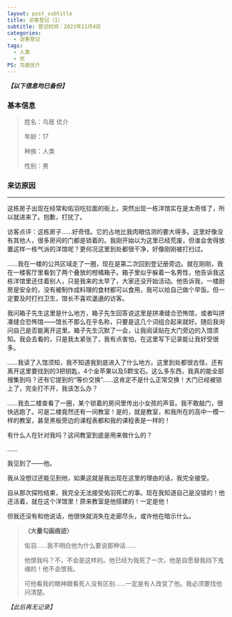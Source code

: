 ```yaml
---
layout: post_subtitle
title: 访客登记（1）
subtitle: 登记时间：2023年11月4日
categories:
  - 访客登记
tags:
  - 人类
  - 优
PS: 鸟居优介
---
```




***【以下信息均已备份】***



### **基本信息**

> 姓名：鸟居 优介
>
> 年龄：17
>
> 种族：人类
>
> 性别：男

### 来访原因

------

这栋房子出现在经常和佑羽吃拉面的街上，突然出现一栋洋馆实在是太奇怪了，所以就进来了。抱歉，打扰了。

访客点评：这栋房子……好奇怪。它的占地比我肉眼估测的要大得多。这里好像没有其他人，很多房间的门都是锁着的。我刚开始以为这里已经荒废，但谁会舍得放置这样一栋气派的洋馆呢？更何况这里到处都很干净，好像刚刚被打扫过。



……我在一楼的公共区域走了一圈，现在是第二次回到登记册旁边。就在刚刚，我在一楼客厅里看到了两个叠放的柑橘箱子。箱子里似乎躲着一名男性，他告诉我这栋洋馆里还住着别人，只是我来的太早了，大家还没开始活动。他告诉我，一楼厨房是安全的，没有被制作成料理的食材都可以食用，我可以给自己做个早饭。但一定要及时打扫卫生，馆长不喜欢邋遢的访客。

我问箱子先生这里是什么地方，箱子先生回答说这里是拼凑缝合恐怖馆，或者叫拼凑缝合恐怖馆——馆长不那么在乎名称，只要是这几个词组合起来就好。随后我询问自己是否能离开这里。箱子先生沉默了一会，让我阅读贴在大门旁边的入馆须知。我会去看的，只是我太紧张了，我有点害怕，在这里写下记录能让我好受很多。

 

……我读了入馆须知，我不知道我到底进入了什么地方。这里到处都很古怪，还有离开这里要找到的3把钥匙，4个金苹果以及5颗宝石。这么多东西，我真的能全部搜集到吗？还有它提到的“等价交换”……这肯定不是什么正常交换！大门已经被锁上了，完全打不开，我该怎么办？

 

……我去二楼查看了一圈，某个锁着的房间里传出小女孩的声音。我不敢敲门，很快逃跑了。可是二楼竟然还有一间教室！是的，就是教室，和我所在的高中一模一样的教室，甚至黑板旁边的课程表都和我的课程表是一样的！

有什么人在针对我吗？这间教室到底是用来做什么的？

 

……

我见到了——他。

我从没想过还能见到他，如果这就是我出现在这里的理由的话，我完全接受。

自从那次探险结束，我完全无法接受佑羽死亡的事。现在我知道自己是没错的！他还活着，就在这个洋馆里！原来教室是他搭建的！一定是他！

但我还没有和他说话，他很快就消失在走廊尽头，或许他在暗示什么。



> **（大量勾画痕迹）**
>
> 佑羽……我不明白他为什么要说那种话……
>
> 他恨我吗？不，不会是这样的。他已经为我死了一次，他是自愿替我挡下鬼魂的！他不会恨我。
>
> 可他看我的眼神跟看死人没有区别……一定是有人改变了他。我必须要找他问清楚。

*【此后再无记录】*
